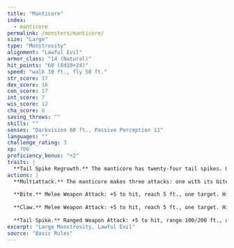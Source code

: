 ```yaml
---
title: "Manticore"
index:
  - manticore
permalink: /monsters/manticore/
size: "Large"
type: "Monstrosity"
alignment: "Lawful Evil"
armor_class: "14 (Natural)"
hit_points: "68 (8d10+24)"
speed: "walk 30 ft., fly 50 ft."
str_score: 17
dex_score: 16
con_score: 17
int_score: 7
wis_score: 12
cha_score: 8
saving_throws: ""
skills: ""
senses: "Darkvision 60 ft., Passive Perception 11"
languages: ""
challenge_rating: 3
xp: 700
proficiency_bonus: "+2"
traits: |
  **Tail Spike Regrowth.** The manticore has twenty-four tail spikes. Used spikes regrow when the manticore finishes a long rest.
actions: |
  **Multiattack.** The manticore makes three attacks: one with its bite and two with its claws or three with its tail spikes.
  
  **Bite.** Melee Weapon Attack: +5 to hit, reach 5 ft., one target. Hit: 7 (1d8 + 3) piercing damage.
  
  **Claw.** Melee Weapon Attack: +5 to hit, reach 5 ft., one target. Hit: 6 (1d6 + 3) slashing damage.
  
  **Tail Spike.** Ranged Weapon Attack: +5 to hit, range 100/200 ft., one target. Hit: 7 (1d8 + 3) piercing damage.
excerpt: "Large Monstrosity, Lawful Evil"
source: "Basic Rules"
---
```

